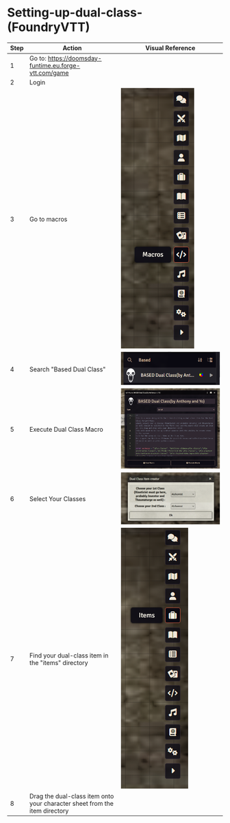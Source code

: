 # Setting-up-dual-class-(FoundryVTT)

| Step | Action                                                                     | Visual Reference                                                     |
|------|----------------------------------------------------------------------------|----------------------------------------------------------------------|
| 1    | Go to: https://doomsday-funtime.eu.forge-vtt.com/game                      |                                                                      |
| 2    | Login                                                                      |                                                                      |
| 3    | Go to macros                                                               | ![FoundryMacros.png](../../images/FoundryMacros.png)                 |
| 4    | Search "Based Dual Class"                                                  | ![BasedDualClass.png](../../images/BasedDualClass.png)               |
| 5    | Execute Dual Class Macro                                                   | ![ExecuteDualClassMacro.png](../../images/ExecuteDualClassMacro.png) |
| 6    | Select Your Classes                                                        | ![SelectYourClasses.png](../../images/SelectYourClasses.png)         |
| 7    | Find your dual-class item in the "items" directory                         | ![ItemsDirectory.png](../../images/ItemsDirectory.png)               |
| 8    | Drag the dual-class item onto your character sheet from the item directory |                                                                      |
